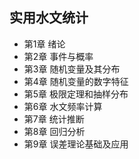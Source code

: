 ## 实用水文统计
- 第1章 绪论
- 第2章 事件与概率
- 第3章 随机变量及其分布
- 第4章 随机变量的数字特征
- 第5章 极限定理和抽样分布
- 第6章 水文频率计算
- 第7章 统计推断
- 第8章 回归分析
- 第9章 误差理论基础及应用